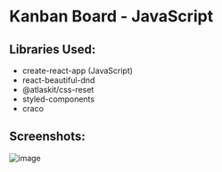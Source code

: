 # Kanban Board - JavaScript

## Libraries Used: 
- create-react-app (JavaScript)
- react-beautiful-dnd
- @atlaskit/css-reset
- styled-components
- craco

## Screenshots:
![image](https://user-images.githubusercontent.com/49288680/147825536-8d731cda-f69d-4c00-8a3a-23d2e705e89d.png)

